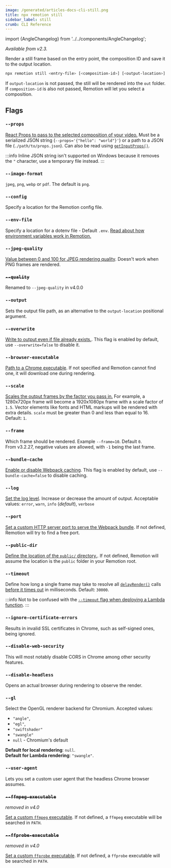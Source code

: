 ```yaml
---
image: /generated/articles-docs-cli-still.png
title: npx remotion still
sidebar_label: still
crumb: CLI Reference
---
```


import {AngleChangelog} from '../../components/AngleChangelog';

_Available from v2.3._

Render a still frame based on the entry point, the composition ID and save it to the output location.

```bash
npx remotion still <entry-file> [<composition-id>] [<output-location>]
```

If `output-location` is not passed, the still will be rendered into the `out` folder.  
If `composition-id` is also not passed, Remotion will let you select a composition.

## Flags

### `--props`

[React Props to pass to the selected composition of your video.](/docs/parametrized-rendering#passing-input-props-in-the-cli) Must be a serialized JSON string (`--props='{"hello": "world"}'`) or a path to a JSON file (`./path/to/props.json`). Can also be read using [`getInputProps()`](/docs/get-input-props).

:::info
Inline JSON string isn't supported on Windows because it removes the `"` character, use a temporary file instead.
:::

### `--image-format`

`jpeg`, `png`, `webp` or `pdf`. The default is `png`.

### `--config`

Specify a location for the Remotion config file.

### `--env-file`

Specify a location for a dotenv file - Default `.env`. [Read about how environment variables work in Remotion.](/docs/env-variables)

### `--jpeg-quality` <AvailableFrom v="4.0.0" />

[Value between 0 and 100 for JPEG rendering quality](/docs/config#setjpegquality). Doesn't work when PNG frames are rendered.

### ~~`--quality`~~ <AvailableFrom v="1.4.0" />

Renamed to `--jpeg-quality` in v4.0.0

### `--output` <AvailableFrom v="4.0.0" />

Sets the output file path, as an alternative to the `output-location` positional argument.

### `--overwrite`

[Write to output even if file already exists.](/docs/config#setoverwriteoutput). This flag is enabled by default, use `--overwrite=false` to disable it.

### `--browser-executable`

[Path to a Chrome executable](/docs/config#setbrowserexecutable). If not specified and Remotion cannot find one, it will download one during rendering.

### `--scale`

[Scales the output frames by the factor you pass in.](/docs/scaling) For example, a 1280x720px frame will become a 1920x1080px frame with a scale factor of `1.5`. Vector elements like fonts and HTML markups will be rendered with extra details. `scale` must be greater than 0 and less than equal to 16. Default: `1`.

### `--frame`

Which frame should be rendered. Example `--frame=10`. Default `0`.  
From v3.2.27, negative values are allowed, with `-1` being the last frame.

### `--bundle-cache`

[Enable or disable Webpack caching](/docs/config#setcachingenabled). This flag is enabled by default, use `--bundle-cache=false` to disable caching.

### `--log`

[Set the log level](/docs/config#setlevel). Increase or decrease the amount of output. Acceptable values: `error`, `warn`, `info` (_default_), `verbose`

### `--port`

[Set a custom HTTP server port to serve the Webpack bundle](/docs/config#setPort). If not defined, Remotion will try to find a free port.

### `--public-dir`<AvailableFrom v="3.2.13" />

[Define the location of the `public/` directory.](/docs/config#setpublicdir). If not defined, Remotion will assume the location is the `public` folder in your Remotion root.

### `--timeout`

Define how long a single frame may take to resolve all [`delayRender()`](/docs/delay-render) calls [before it times out](/docs/timeout) in milliseconds. Default: `30000`.

:::info
Not to be confused with the [`--timeout` flag when deploying a Lambda function](/docs/lambda/cli/functions#--timeout).
:::

### `--ignore-certificate-errors`<AvailableFrom v="2.6.5" />

Results in invalid SSL certificates in Chrome, such as self-signed ones, being ignored.

### `--disable-web-security`<AvailableFrom v="2.6.5" />

This will most notably disable CORS in Chrome among other security features.

### `--disable-headless`<AvailableFrom v="2.6.5" />

Opens an actual browser during rendering to observe the render.

### `--gl`

<AngleChangelog />

Select the OpenGL renderer backend for Chromium.
Accepted values:

- `"angle"`,
- `"egl"`,
- `"swiftshader"`
- `"swangle"`
- `null` - Chromium's default

**Default for local rendering**: `null`.  
**Default for Lambda rendering**: `"swangle"`.

### `--user-agent`<AvailableFrom v="3.3.83"/>

Lets you set a custom user agent that the headless Chrome browser assumes.

### ~~`--ffmpeg-executable`~~

_removed in v4.0_

[Set a custom `ffmpeg` executable](/docs/config#setFfmpegExecutable). If not defined, a `ffmpeg` executable will be searched in `PATH`.

### ~~`--ffprobe-executable`~~

_removed in v4.0_

[Set a custom `ffprobe` executable](/docs/config#setFfprobeExecutable). If not defined, a `ffprobe` executable will be searched in `PATH`.
